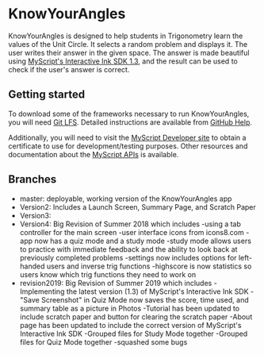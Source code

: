 # KnowYourAngles
KnowYourAngles is designed to help students in Trigonometry learn the values of the Unit Circle. It selects a random problem and displays it. The user writes their answer in the given space. The answer is made beautiful using [MyScript's Interactive Ink SDK 1.3](https://developer.myscript.com/docs/interactive-ink/1.3/overview/about/), and the result can be used to check if the user's answer is correct.

## Getting started
To download some of the frameworks necessary to run KnowYourAngles, you will need [Git LFS](https://git-lfs.github.com/).  Detailed instructions are available from [GitHub Help](https://help.github.com/articles/installing-git-large-file-storage/).

Additionally, you will need to visit the [MyScript Developer site](https://developer.myscript.com/getting-started/ios) to obtain a certificate to use for development/testing purposes.  Other resources and documentation about the [MyScript APIs](https://developer.myscript.com/) is available.


## Branches
- master: deployable, working version of the KnowYourAngles app
- Version2: Includes a Launch Screen, Summary Page, and Scratch Paper
- Version3: 
- Version4: Big Revision of Summer 2018 which includes 
    -using a tab controller for the main screen
    -user interface icons from icons8.com
    -app now has a quiz mode and a study mode
    -study mode allows users to practice with immediate feedback and the ability to look back at previously completed problems
    -settings now includes options for left-handed users and inverse trig functions
    -highscore is now statistics so users know which trig functions they need to work on
- revision2019: Big Revision of Summer 2019 which includes
    -Implementing the latest version (1.3) of MyScript's Interactive Ink SDK
    -"Save Screenshot" in Quiz Mode now saves the score, time used, and summary table as a picture in Photos
    -Tutorial has been updated to include scratch paper and button for clearing the scratch paper
    -About page has been updated to include the correct version of MyScript's Interactive Ink SDK
    -Grouped files for Study Mode together
    -Grouped files for Quiz Mode together
    -squashed some bugs

